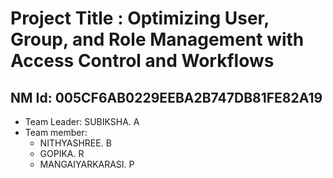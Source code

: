 
# Project Title : Optimizing User, Group, and Role Management with Access Control and Workflows

## NM Id: 005CF6AB0229EEBA2B747DB81FE82A19
* Team Leader: SUBIKSHA. A
* Team member:
  - NITHYASHREE. B
  - GOPIKA. R
  - MANGAIYARKARASI. P
